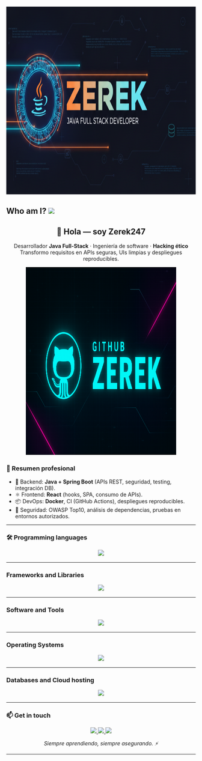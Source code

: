 <!-- Banner responsive centrado -->
<p align="center">
  <img src="a.png" alt="ZEREK — Neon Banner" width="100%" height="500">
</p>



## Who am I?      <img src="https://github.com/TheDudeThatCode/TheDudeThatCode/blob/master/Assets/Hi.gif" width="29px">
<!-- ===========================
     WHO AM I — Profesional (Java Full-Stack + Hacking ético)
   =========================== -->
<h2 align="center">👋 Hola — soy <strong>Zerek247</strong></h2>

<p align="center">
  Desarrollador <strong>Java Full-Stack</strong> · Ingeniería de software · <strong>Hacking ético</strong><br/>
  Transformo requisitos en APIs seguras, UIs limpias y despliegues reproducibles.
</p>
<p align="center">
  <img src="banner.png" alt="ZEREK — Neon Banner" width="400" height="500">
</p>

### 🚀 Resumen profesional
- 🔧 Backend: **Java + Spring Boot** (APIs REST, seguridad, testing, integración DB).  
- ⚛️ Frontend: **React** (hooks, SPA, consumo de APIs).  
- 📦 DevOps: **Docker**, CI (GitHub Actions), despliegues reproducibles.  
- 🔐 Seguridad: OWASP Top10, análisis de dependencias, pruebas en entornos autorizados.

---

### 🛠 Programming languages
<p align="center">
	<a href="https://skillicons.dev">
    <img src="https://skillicons.dev/icons?i=java,js,py,html,css,php,bash" />
  </a>
</p>

---

### Frameworks and Libraries
<p align="center">
	<a href="https://skillicons.dev">
    <img src="https://skillicons.dev/icons?i=spring,react,nodejs,bootstrap,angular" />
  </a>
</p>

---

### Software and Tools
<p align="center">
  <a href="https://go-skill-icons.vercel.app/">
    <img
      src="https://go-skill-icons.vercel.app/api/icons?i=git,github,docker,idea,vscode,sublime,postman,figma,jira,burpsuite,pbi,excel,word,powerpoint"
    />
  </a>
</p>

---

### Operating Systems
<p align="center">
	<a href="https://skillicons.dev">
    <img src="https://skillicons.dev/icons?i=linux,kali,windows" />
  </a>
</p>

---

### Databases and Cloud hosting
<p align="center">
  <a href="https://go-skill-icons.vercel.app/">
    <img
      src="https://go-skill-icons.vercel.app/api/icons?i=sqlserver,mysql"
    />
  </a>
</p>

---

### 📫 Get in touch
<p align="center">
  <a href="https://discord.com/users/zerek8086">
    <img src="https://skillicons.dev/icons?i=discord" />
  </a>
	<a href="https://www.linkedin.com/in/arturo-rmzt">
    <img src="https://skillicons.dev/icons?i=linkedin" />
  </a>
	<a href="mailto:arturo.ramzt@gmail.com">
    <img src="https://skillicons.dev/icons?i=gmail" />
  </a>
</p>

<p align="center"><em>Siempre aprendiendo, siempre asegurando. ⚡</em></p>

---


